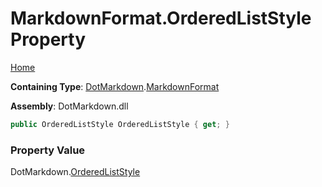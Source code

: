 # MarkdownFormat\.OrderedListStyle Property

[Home](../../../README.md)

**Containing Type**: [DotMarkdown](../../README.md)\.[MarkdownFormat](../README.md)

**Assembly**: DotMarkdown\.dll

```csharp
public OrderedListStyle OrderedListStyle { get; }
```

### Property Value

DotMarkdown\.[OrderedListStyle](../../OrderedListStyle/README.md)

